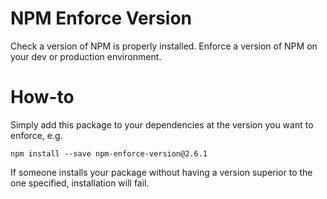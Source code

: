 # NPM Enforce Version

Check a version of NPM is properly installed. Enforce a version of NPM on your dev or production environment.

# How-to

Simply add this package to your dependencies at the version you want to enforce, e.g.

```npm install --save npm-enforce-version@2.6.1```

If someone installs your package without having a version superior to the one specified, installation will fail.
